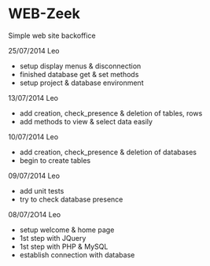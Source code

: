 WEB-Zeek
========

Simple web site backoffice

25/07/2014 Leo
 * setup display menus & disconnection
 * finished database get & set methods
 * setup project & database environment

13/07/2014 Leo
 * add creation, check_presence & deletion of tables, rows
 * add methods to view & select data easily

10/07/2014 Leo
 * add creation, check_presence & deletion of databases
 * begin to create tables

09/07/2014 Leo
 * add unit tests
 * try to check database presence

08/07/2O14 Leo
 * setup welcome & home page
 * 1st step with JQuery
 * 1st step with PHP & MySQL
 * establish connection with database